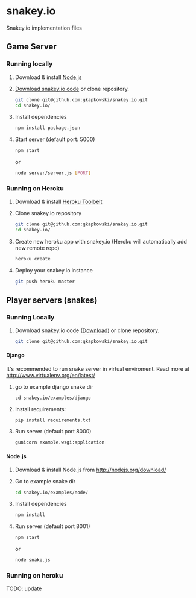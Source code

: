 # snakey.io


Snakey.io implementation files


## Game Server


### Running locally


1. Download & install [Node.js](http://nodejs.org/download/)
2. [Download snakey.io code](https://github.com/gkapkowski/snakey.io/archive/master.zip) or clone repository.

    ```bash
    git clone git@github.com:gkapkowski/snakey.io.git
    cd snakey.io/
    ```

3. Install dependencies

    ```bash
    npm install package.json
    ```


4. Start server (default port: 5000)

    ```bash
    npm start
    ```

    or

    ```bash
    node server/server.js [PORT]
    ```


### Running on Heroku


1. Download & install [Heroku Toolbelt](https://toolbelt.heroku.com/)
2. Clone snakey.io repository

    ```bash
    git clone git@github.com:gkapkowski/snakey.io.git
    cd snakey.io/
    ```

3. Create new heroku app with snakey.io (Heroku will automatically add new remote repo)

    ```bash
    heroku create
    ```
    
4. Deploy your snakey.io instance

    ```bash
    git push heroku master
    ```


## Player servers (snakes)


### Running Locally


1. Download snakey.io code ([Download](https://github.com/gkapkowski/snakey.io/archive/master.zip)) or clone repository.

    ```bash
    git clone git@github.com:gkapkowski/snakey.io.git
    ```

#### Django


It's recommended to run snake server in virtual enviroment. Read more at http://www.virtualenv.org/en/latest/

1. go to example django snake dir

    ```
    cd snakey.io/examples/django
    ```

2. Install requirements:

    ```bash
    pip install requirements.txt
    ```

3. Run server (default port 8000)

    ```bash
    gunicorn example.wsgi:application
    ```
    

#### Node.js

1. Download & install Node.js from http://nodejs.org/download/
2. Go to example snake dir

    ```bash
    cd snakey.io/examples/node/
    ```

3. Install dependencies

    ```bash
    npm install
    ```
    
4. Run server (default port 8001)

    ```bash
    npm start
    ```
    
    or
    
    ```bash
    node snake.js
    ```

### Running on heroku


TODO: update
